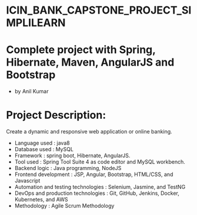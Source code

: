 # ICIN_BANK_CAPSTONE_PROJECT_SIMPLILEARN

# Complete project with Spring, Hibernate, Maven, AngularJS and Bootstrap 

- by  Anil Kumar

# Project Description: 
 Create a dynamic and responsive web application or online banking.
- Language used	 : java8
- Database used	: MySQL
- Framework 	: spring boot, Hibernate, AngularJS.
- Tool used	: Spring Tool Suite 4 as code editor and MySQL workbench.
- Backend logic	: Java programming, NodeJS
- Frontend development	: JSP, Angular, Bootstrap, HTML/CSS, and Javascript
- Automation and testing technologies	: Selenium, Jasmine, and TestNG
- DevOps and production technologies	: Git, GitHub, Jenkins, Docker, Kubernetes, and AWS
- Methodology	: Agile Scrum Methodology
